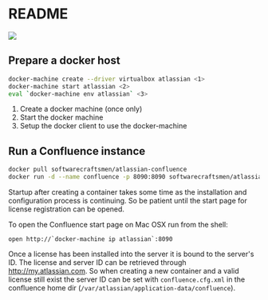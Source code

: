 # README

[![](https://badge.imagelayers.io/softwarecraftsmen/atlassian-confluence:latest.svg)](https://imagelayers.io/?images=softwarecraftsmen/atlassian-confluence:latest)

## Prepare a docker host

```sh
docker-machine create --driver virtualbox atlassian <1>
docker-machine start atlassian <2>
eval `docker-machine env atlassian` <3>
```

1. Create a docker machine (once only)
2. Start the docker machine
3. Setup the docker client to use the docker-machine

## Run a Confluence instance

```sh
docker pull softwarecraftsmen/atlassian-confluence
docker run -d --name confluence -p 8090:8090 softwarecraftsmen/atlassian-confluence
```

Startup after creating a container takes some time as the installation and configuration process is continuing. So be patient until the start page for license registration can be opened.

To open the Confluence start page on Mac OSX run from the shell:
```
open http://`docker-machine ip atlassian`:8090
```

Once a license has been installed into the server it is bound to the server's ID. The license and server ID can be retrieved through http://my.atlassian.com. So when creating a new container and a valid license still exist the server ID can be set with `confluence.cfg.xml` in the confluence home dir (`/var/atlassian/application-data/confluence`).
